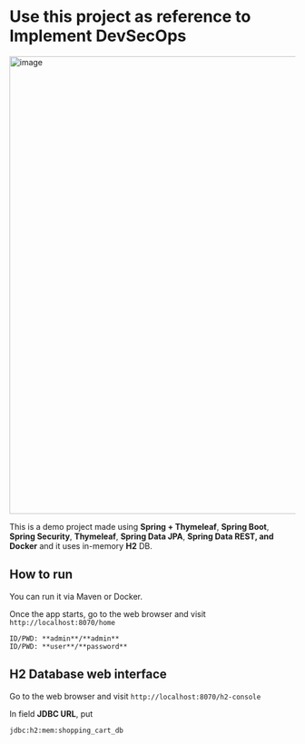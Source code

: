 # Use this project as reference to Implement DevSecOps

<img width="807" alt="image" src="https://github.com/mjameer/Ekart/assets/11364104/d0a9ad69-d277-4d9f-a6f3-da9cb70bd2ac">

This is a demo project made using **Spring + Thymeleaf**, **Spring Boot**, **Spring Security**, **Thymeleaf**, **Spring Data JPA**, **Spring Data REST, and Docker** and it uses in-memory **H2** DB.

## How to run

You can run it via Maven or Docker.

Once the app starts, go to the web browser and visit `http://localhost:8070/home`

```
ID/PWD: **admin**/**admin**
ID/PWD: **user**/**password**
```
## H2 Database web interface

Go to the web browser and visit `http://localhost:8070/h2-console`

In field **JDBC URL**, put 
```
jdbc:h2:mem:shopping_cart_db
```
